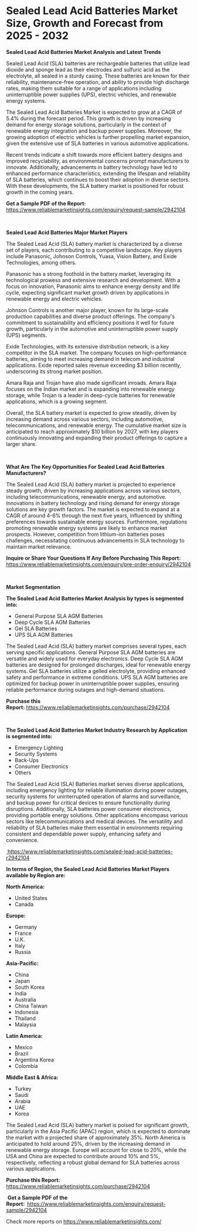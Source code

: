 <p><h1>Sealed Lead Acid Batteries Market Size, Growth and Forecast from 2025 - 2032</h1></p><p><strong>Sealed Lead Acid Batteries Market Analysis and Latest Trends</strong></p>
<p><p>Sealed Lead Acid (SLA) batteries are rechargeable batteries that utilize lead dioxide and sponge lead as their electrodes and sulfuric acid as the electrolyte, all sealed in a sturdy casing. These batteries are known for their reliability, maintenance-free operation, and ability to provide high discharge rates, making them suitable for a range of applications including uninterruptible power supplies (UPS), electric vehicles, and renewable energy systems.</p><p>The Sealed Lead Acid Batteries Market is expected to grow at a CAGR of 5.4% during the forecast period. This growth is driven by increasing demand for energy storage solutions, particularly in the context of renewable energy integration and backup power supplies. Moreover, the growing adoption of electric vehicles is further propelling market expansion, given the extensive use of SLA batteries in various automotive applications.</p><p>Recent trends indicate a shift towards more efficient battery designs and improved recyclability, as environmental concerns prompt manufacturers to innovate. Additionally, advancements in battery technology have led to enhanced performance characteristics, extending the lifespan and reliability of SLA batteries, which continues to boost their adoption in diverse sectors. With these developments, the SLA battery market is positioned for robust growth in the coming years.</p></p>
<p><strong>Get a Sample PDF of the Report:&nbsp;</strong> <a href="https://www.reliablemarketinsights.com/enquiry/request-sample/2942104?utm_campaign=3551&utm_medium=2&utm_source=Github&utm_content=ia&utm_term=15032025&utm_id=sealed-lead-acid-batteries">https://www.reliablemarketinsights.com/enquiry/request-sample/2942104</a></p>
<p>&nbsp;</p>
<p><strong>Sealed Lead Acid Batteries Major Market Players</strong></p>
<p><p>The Sealed Lead Acid (SLA) battery market is characterized by a diverse set of players, each contributing to a competitive landscape. Key players include Panasonic, Johnson Controls, Yuasa, Vision Battery, and Exide Technologies, among others. </p><p>Panasonic has a strong foothold in the battery market, leveraging its technological prowess and extensive research and development. With a focus on innovation, Panasonic aims to enhance energy density and life cycle, expecting significant market growth driven by applications in renewable energy and electric vehicles. </p><p>Johnson Controls is another major player, known for its large-scale production capabilities and diverse product offerings. The company's commitment to sustainability and efficiency positions it well for future growth, particularly in the automotive and uninterruptible power supply (UPS) segments. </p><p>Exide Technologies, with its extensive distribution network, is a key competitor in the SLA market. The company focuses on high-performance batteries, aiming to meet increasing demand in telecom and industrial applications. Exide reported sales revenue exceeding $3 billion recently, underscoring its strong market position.</p><p>Amara Raja and Trojan have also made significant inroads. Amara Raja focuses on the Indian market and is expanding into renewable energy storage, while Trojan is a leader in deep-cycle batteries for renewable applications, which is a growing segment.</p><p>Overall, the SLA battery market is expected to grow steadily, driven by increasing demand across various sectors, including automotive, telecommunications, and renewable energy. The cumulative market size is anticipated to reach approximately $10 billion by 2027, with key players continuously innovating and expanding their product offerings to capture a larger share.</p></p>
<p>&nbsp;</p>
<p><strong>What Are The Key Opportunities For Sealed Lead Acid Batteries Manufacturers?</strong></p>
<p><p>The Sealed Lead Acid (SLA) battery market is projected to experience steady growth, driven by increasing applications across various sectors, including telecommunications, renewable energy, and automotive. Innovations in battery technology and rising demand for energy storage solutions are key growth factors. The market is expected to expand at a CAGR of around 4-6% through the next five years, influenced by shifting preferences towards sustainable energy sources. Furthermore, regulations promoting renewable energy systems are likely to enhance market prospects. However, competition from lithium-ion batteries poses challenges, necessitating continuous advancements in SLA technology to maintain market relevance.</p></p>
<p><strong>Inquire or Share Your Questions If Any Before Purchasing This Report:</strong> <a href="https://www.reliablemarketinsights.com/enquiry/pre-order-enquiry/2942104?utm_campaign=3551&utm_medium=2&utm_source=Github&utm_content=ia&utm_term=15032025&utm_id=sealed-lead-acid-batteries">https://www.reliablemarketinsights.com/enquiry/pre-order-enquiry/2942104</a></p>
<p>&nbsp;</p>
<p><strong>Market Segmentation</strong></p>
<p><strong>The Sealed Lead Acid Batteries Market Analysis by types is segmented into:</strong></p>
<p><ul><li>General Purpose SLA AGM Batteries</li><li>Deep Cycle SLA AGM Batteries</li><li>Gel SLA Batteries</li><li>UPS SLA AGM Batteries</li></ul></p>
<p><p>The Sealed Lead Acid (SLA) battery market comprises several types, each serving specific applications. General Purpose SLA AGM batteries are versatile and widely used for everyday electronics. Deep Cycle SLA AGM batteries are designed for prolonged discharges, ideal for renewable energy systems. Gel SLA batteries utilize a gelled electrolyte, providing enhanced safety and performance in extreme conditions. UPS SLA AGM batteries are optimized for backup power in uninterruptible power supplies, ensuring reliable performance during outages and high-demand situations.</p></p>
<p><strong>Purchase this Report:&nbsp;</strong><a href="https://www.reliablemarketinsights.com/purchase/2942104?utm_campaign=3551&utm_medium=2&utm_source=Github&utm_content=ia&utm_term=15032025&utm_id=sealed-lead-acid-batteries">https://www.reliablemarketinsights.com/purchase/2942104</a></p>
<p>&nbsp;</p>
<p><strong>The Sealed Lead Acid Batteries Market Industry Research by Application is segmented into:</strong></p>
<p><ul><li>Emergency Lighting</li><li>Security Systems</li><li>Back-Ups</li><li>Consumer Electronics</li><li>Others</li></ul></p>
<p><p>The Sealed Lead Acid (SLA) Batteries market serves diverse applications, including emergency lighting for reliable illumination during power outages, security systems for uninterrupted operation of alarms and surveillance, and backup power for critical devices to ensure functionality during disruptions. Additionally, SLA batteries power consumer electronics, providing portable energy solutions. Other applications encompass various sectors like telecommunications and medical devices. The versatility and reliability of SLA batteries make them essential in environments requiring consistent and dependable power supply, enhancing safety and convenience.</p></p>
<p><a href="https://www.reliablemarketinsights.com/sealed-lead-acid-batteries-r2942104?utm_campaign=3551&utm_medium=2&utm_source=Github&utm_content=ia&utm_term=15032025&utm_id=sealed-lead-acid-batteries">&nbsp;https://www.reliablemarketinsights.com/sealed-lead-acid-batteries-r2942104</a></p>
<p><strong>In terms of Region, the Sealed Lead Acid Batteries Market Players available by Region are:</strong></p>
<p>
    <p> <strong> North America: </strong>
        <ul>
            <li>United States</li>
            <li>Canada</li>
        </ul>
        </p> 
    <p> <strong> Europe: </strong>
        <ul>
            <li>Germany</li>
            <li>France</li>
            <li>U.K.</li>
            <li>Italy</li>
            <li>Russia</li>
        </ul>
        </p> 
    <p> <strong> Asia-Pacific: </strong>
        <ul>
            <li>China</li>
            <li>Japan</li>
            <li>South Korea</li>
            <li>India</li>
            <li>Australia</li>
            <li>China Taiwan</li>
            <li>Indonesia</li>
            <li>Thailand</li>
            <li>Malaysia</li>
        </ul>
        </p> 
    <p> <strong> Latin America: </strong>
        <ul>
            <li>Mexico</li>
            <li>Brazil</li>
            <li>Argentina Korea</li>
            <li>Colombia</li>
        </ul>
        </p> 
    <p> <strong> Middle East & Africa: </strong>
        <ul>
            <li>Turkey</li>
            <li>Saudi</li>
            <li>Arabia</li>
            <li>UAE</li>
            <li>Korea</li>
        </ul>
    </p>
    </p>
<p><p>The Sealed Lead Acid (SLA) battery market is poised for significant growth, particularly in the Asia Pacific (APAC) region, which is expected to dominate the market with a projected share of approximately 35%. North America is anticipated to hold around 25%, driven by the increasing demand in renewable energy storage. Europe will account for close to 20%, while the USA and China are expected to contribute around 10% and 5%, respectively, reflecting a robust global demand for SLA batteries across various applications.</p></p>
<p><strong>Purchase this Report: </strong><a href="https://www.reliablemarketinsights.com/purchase/2942104?utm_campaign=3551&utm_medium=2&utm_source=Github&utm_content=ia&utm_term=15032025&utm_id=sealed-lead-acid-batteries">https://www.reliablemarketinsights.com/purchase/2942104</a></p>
<p>&nbsp;<strong>Get a Sample PDF of the Report:&nbsp;&nbsp;</strong><a href="https://www.reliablemarketinsights.com/enquiry/request-sample/2942104?utm_campaign=3551&utm_medium=2&utm_source=Github&utm_content=ia&utm_term=15032025&utm_id=sealed-lead-acid-batteries">https://www.reliablemarketinsights.com/enquiry/request-sample/2942104</a></p>
<p><strong></strong></p>
<p>Check more reports on <a href="https://www.reliablemarketinsights.com/?utm_campaign=3551&utm_medium=2&utm_source=Github&utm_content=ia&utm_term=15032025&utm_id=sealed-lead-acid-batteries">https://www.reliablemarketinsights.com/</a></p>
